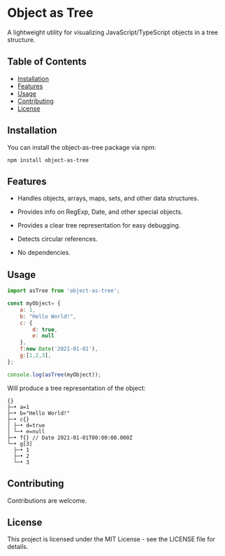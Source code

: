 # Object as Tree

A lightweight utility for visualizing JavaScript/TypeScript objects in a tree structure.

## Table of Contents

- [Installation](#installation)
- [Features](#features)
- [Usage](#usage)
- [Contributing](#contributing)
- [License](#license)

## Installation

You can install the object-as-tree package via npm:

```
npm install object-as-tree
```

## Features

- Handles objects, arrays, maps, sets, and other data structures.

- Provides info on RegExp, Date, and other special objects.

- Provides a clear tree representation for easy debugging.

- Detects circular references.

- No dependencies.

## Usage

```js
import asTree from 'object-as-tree';

const myObject= {
    a: 1,
    b: "Hello World!",
    c: {
        d: true,
        e: null
    },
    f:new Date('2021-01-01'),
    g:[1,2,3],
};

console.log(asTree(myObject));
```

Will produce a tree representation of the object:

```
{}
├─• a=1
├─• b="Hello World!"
├─• c{}
│ ├─• d=true
│ └─• e=null
├─• f{} // Date 2021-01-01T00:00:00.000Z
└─• g[3]
  ├─• 1
  ├─• 2
  └─• 3
```

## Contributing

Contributions are welcome.

## License

This project is licensed under the MIT License - see the LICENSE file for details.
